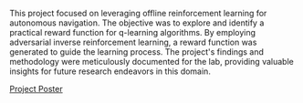 This project focused on leveraging offline reinforcement learning for autonomous navigation. The objective was to explore and identify a practical reward function for q-learning algorithms. By employing adversarial inverse reinforcement learning, a reward function was generated to guide the learning process. The project's findings and methodology were meticulously documented for the lab, providing valuable insights for future research endeavors in this domain.

[Project Poster](https://drive.google.com/file/d/1hoByrDsEheymeGdT5UAwFnTylVHAp2A2/view?usp=share_link)
